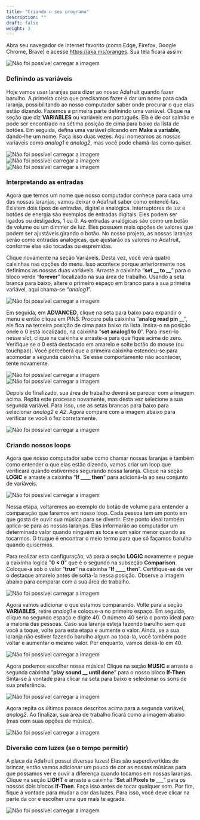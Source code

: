 ```yaml
---
title: "Criando o seu programa"
description: ""
draft: false
weight: 3
---
```


Abra seu navegador de internet favorito (como Edge, Firefox, Google Chrome, Brave) e acesse https://aka.ms/oranges. Sua tela ficará assim:

![Não foi possível carregar a imagem](../img/adafruit.png?classes=border,shadow)

### Definindo as variáveis

Hoje vamos usar laranjas para dizer ao nosso Adafruit quando fazer barulho. A primeira coisa que precisamos fazer é dar um nome para cada laranja, possibilitando ao nosso computador saber onde procurar o que elas estão dizendo. Fazemos a primeira parte definindo uma variável. Clique na seção que diz **VARIABLES** ou variáveis em português. Ela é de cor salmão e pode ser encontrado na sétima posição de cima para baixo da lista de botões. Em seguida, defina uma variável clicando em **Make a variable**, dando-lhe um nome. Faça isso duas vezes. Aqui nomeamos as nossas variáveis como _analog1_ e _analog2_, mas você pode chamá-las como quiser.

![Não foi possível carregar a imagem](../img/1.png?classes=border,shadow)
![Não foi possível carregar a imagem](../img/2.png?classes=border,shadow)
![Não foi possível carregar a imagem](../img/3.png?classes=border,shadow)

### Interpretando as entradas

Agora que temos um nome que nosso computador conhece para cada uma das nossas laranjas, vamos deixar o Adafruit saber como entendê-las. Existem dois tipos de entradas, digital e analógica. Interruptores de luz e botões de energia são exemplos de entradas digitais. Eles podem ser ligados ou desligados, 1 ou 0. As entradas analógicas são como um botão de volume ou um dimmer de luz. Eles possuem mais opções de valores que podem ser ajustáveis girando o botão. No nosso projeto, as nossas laranjas serão como entradas analógicas, que ajustarão os valores no Adafruit, conforme elas são tocadas ou espremidas.

Clique novamente na seção Variáveis. Desta vez, você verá quatro caixinhas nas opções do menu. Isso acontece porque anteriormente nos definimos as nossas duas variáveis. Arraste a caixinha “**set \_\_ to \_\_**” para o bloco verde “**forever**” localizado na sua área de trabalho. Usando a seta branca para baixo, altere o primeiro espaço em branco para a sua primeira variável, aqui chama-se “_analog1_”.

![Não foi possível carregar a imagem](../img/4.png?classes=border,shadow)

Em seguida, em **ADVANCED**, clique na seta para baixo para expandir o menu e então clique em PINS. Procure pela caixinha “**analog read pin \_\_**”, ele fica na terceira posição de cima para baixo da lista. Insira-o na posição onde o 0 está localizado, na caixinha “**set analog1 to 0**”. Para inseri-lo nesse slot, clique na caixinha e arraste-a para que fique acima do zero. Verifique se o 0 está destacado em amarelo e solte botão do mouse (ou touchpad). Você perceberá que a primeira caixinha estendeu-se para acomodar a segunda caixinha. Se esse comportamento não acontecer, tente novamente.

![Não foi possível carregar a imagem](../img/5.png?classes=border,shadow)
![Não foi possível carregar a imagem](../img/6.png?classes=border,shadow)

Depois de finalizado, sua área de trabalho deverá se parecer com a imagem acima. Repita este processo novamente, mas desta vez selecione a sua segunda variável. Para isso, use as setas brancas para baixo para selecionar _analog2_ e _A2_. Agora compare com a imagem abaixo para verificar se você o fez corretamente.

![Não foi possível carregar a imagem](../img/7.png?classes=border,shadow)

### Criando nossos loops

Agora que nosso computador sabe como chamar nossas laranjas e também como entender o que elas estão dizendo, vamos criar um loop que verificará quando estivermos segurando nossa laranja. Clique na seção **LOGIC** e arraste a caixinha “**If \_\_\_\_ then**” para adicioná-la ao seu conjunto de variáveis.

![Não foi possível carregar a imagem](../img/8.png?classes=border,shadow)

Nessa etapa, voltaremos ao exemplo do botão de volume para entender a comparação que faremos em nosso loop.
Cada pessoa tem um ponto em que gosta de ouvir sua música para se divertir. Este ponto ideal também aplica-se para as nossas laranjas. Elas informarão ao computador um determinado valor quando ninguém as toca e um valor menor quando as tocarmos. O truque é encontrar o meio termo para que só façamos barulho quando quisermos.

Para realizar esta configuração, vá para a seção **LOGIC** novamente e pegue a caixinha logica "**0 < 0**" que é o segundo na subseção **Comparison**. Coloque-a sob o valor “**true**” na caixinha “**If \_\_\_\_ then**”. Certifique-se de ver o destaque amarelo antes de soltá-la nessa posição. Observe a imagem abaixo para comparar com a sua área de trabalho.

![Não foi possível carregar a imagem](../img/9.png?classes=border,shadow)

Agora vamos adicionar o que estamos comparando. Volte para a seção **VARIABLES**, retire _analog1_ e coloque-a no primeiro espaço. Em seguida, clique no segundo espaço e digite 40. O número 40 seria o ponto ideal para a maioria das pessoas. Caso sua laranja esteja fazendo barulho sem que você a toque, volte para esta etapa e aumente o valor. Ainda, se a sua laranja não estiver fazendo barulho algum ao tocá-la, você também pode voltar e aumentar o mesmo valor. Por enquanto, vamos deixá-lo em 40.

![Não foi possível carregar a imagem](../img/10.png?classes=border,shadow)

Agora podemos escolher nossa música! Clique na seção **MUSIC** e arraste a segunda caixinha ”**play sound **\_\_** until done**” para o nosso bloco **If-Then**. Sinta-se à vontade para clicar na seta para baixo e selecionar os sons de sua preferência.

![Não foi possível carregar a imagem](../img/11.png?classes=border,shadow)

Agora repita os últimos passos descritos acima para a segunda variável, _analog2_. Ao finalizar, sua área de trabalho ficará como a imagem abaixo (mas com suas opções de música).

![Não foi possível carregar a imagem](../img/12.png?classes=border,shadow)

### Diversão com luzes (se o tempo permitir)

A placa da Adafruit possui diversas luzes! Elas são superdivertidas de brincar, então vamos adicionar um pouco de cor as nossas músicas para que possamos ver e ouvir a diferença quando tocamos em nossas laranjas. Clique na seção **LIGHT** e arraste a caixinha “**Set all Pixels to \_\_\_**” para os nossos dois blocos **If-Then**. Faça isso antes de tocar qualquer som. Por fim, fique à vontade para mudar a cor das luzes. Para isso, você deve clicar na parte da cor e escolher uma que mais te agrade.

![Não foi possível carregar a imagem](../img/13.png?classes=border,shadow)

